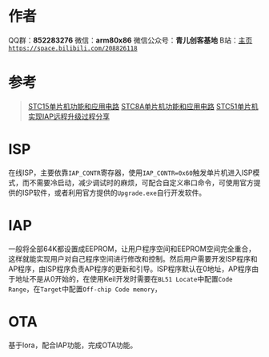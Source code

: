 ﻿# 作者
QQ群：**852283276**
微信：**arm80x86**
微信公众号：**青儿创客基地**
B站：[主页 `https://space.bilibili.com/208826118`](https://space.bilibili.com/208826118)

# 参考
> [STC15单片机功能和应用电路](https://blog.csdn.net/Zhu_Zhu_2009/article/details/93248561)
> [STC8A单片机功能和应用电路](https://blog.csdn.net/Zhu_Zhu_2009/article/details/83958478)
> [STC51单片机实现IAP远程升级过程分享](https://blog.csdn.net/v__star/article/details/86626494)

# ISP
在线ISP，主要依靠`IAP_CONTR`寄存器，使用`IAP_CONTR=0x60`触发单片机进入ISP模式，而不需要冷启动，减少调试时的麻烦，可配合自定义串口命令，可使用官方提供的ISP软件，或者利用官方提供的`Upgrade.exe`自行开发软件。

# IAP
一般将全部64K都设置成EEPROM，让用户程序空间和EEPROM空间完全重合，这样就能实现用户对自己程序空间进行修改和控制。然后用户需要开发ISP程序和AP程序，由ISP程序负责AP程序的更新和引导。ISP程序默认在0地址，AP程序由于地址不是从0开始的，在使用Keil开发时需要在`BL51 Locate`中配置`Code Range`，在`Target`中配置`Off-chip Code memory`，


# OTA
基于lora，配合IAP功能，完成OTA功能。

